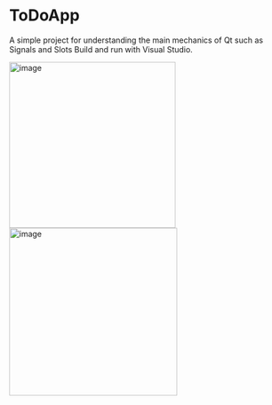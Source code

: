 # ToDoApp
A simple project for understanding the main mechanics of Qt such as Signals and Slots
Build and run with Visual Studio. 

<img width="299" alt="image" src="https://github.com/user-attachments/assets/f8e900e1-f0af-4c74-adda-4df2d8bdeeff">

<img width="302" alt="image" src="https://github.com/user-attachments/assets/4ef29053-e136-4713-a7b2-f4a55a813445">

